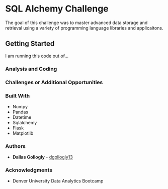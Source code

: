 # SQL Alchemy Challenge

The goal of this challenge was to master advanced data storage and retrieval using a variety of programming language libraries and applicaitons.  

## Getting Started 

I am running this code out of...

### Analysis and Coding 



### Challenges or Additional Opportunities



### Built With

* Numpy 
* Pandas
* Datetime 
* Sqlalchemy
* Flask
* Matplotlib

### Authors

* **Dallas Gollogly** - [dgollogly13](https://github.com/dgollogly13)

### Acknowledgments

* Denver University Data Analytics Bootcamp 
